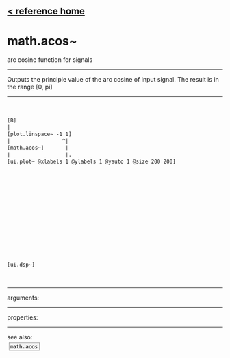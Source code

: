 [< reference home](ceammc_lib.html)
---

# math.acos~


arc cosine function for signals

---

Outputs the principle value of the arc cosine of input signal. The result is in
            the range [0, pi]
<br>


---


```


[B]
|
[plot.linspace~ -1 1]
|                 ^|
[math.acos~]       |
|                  |.
[ui.plot~ @xlabels 1 @ylabels 1 @yauto 1 @size 200 200]














[ui.dsp~]

            
```

---
arguments:


---
properties:


---
see also:<br>
[![math.acos](img/object_math.acos.png)](math.acos.html)
